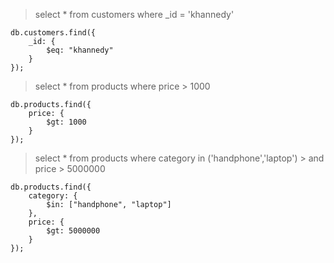 > select * from customers where _id = 'khannedy'
```
db.customers.find({
    _id: {
        $eq: "khannedy"
    }
});
```
> select * from products where price > 1000
```
db.products.find({
    price: {
        $gt: 1000
    }
});
```
> select * from products where category in ('handphone','laptop') > and price > 5000000
```
db.products.find({
    category: {
        $in: ["handphone", "laptop"]
    },
    price: {
        $gt: 5000000
    }
});
```
